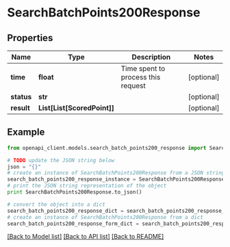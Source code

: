 # SearchBatchPoints200Response


## Properties
Name | Type | Description | Notes
------------ | ------------- | ------------- | -------------
**time** | **float** | Time spent to process this request | [optional] 
**status** | **str** |  | [optional] 
**result** | **List[List[ScoredPoint]]** |  | [optional] 

## Example

```python
from openapi_client.models.search_batch_points200_response import SearchBatchPoints200Response

# TODO update the JSON string below
json = "{}"
# create an instance of SearchBatchPoints200Response from a JSON string
search_batch_points200_response_instance = SearchBatchPoints200Response.from_json(json)
# print the JSON string representation of the object
print SearchBatchPoints200Response.to_json()

# convert the object into a dict
search_batch_points200_response_dict = search_batch_points200_response_instance.to_dict()
# create an instance of SearchBatchPoints200Response from a dict
search_batch_points200_response_form_dict = search_batch_points200_response.from_dict(search_batch_points200_response_dict)
```
[[Back to Model list]](../README.md#documentation-for-models) [[Back to API list]](../README.md#documentation-for-api-endpoints) [[Back to README]](../README.md)


